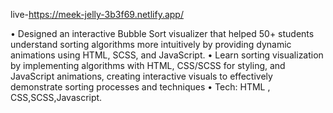 live-https://meek-jelly-3b3f69.netlify.app/

•	Designed an interactive Bubble Sort visualizer that helped 50+ students understand sorting algorithms more intuitively by providing dynamic animations using HTML, SCSS, and JavaScript.
•	Learn sorting visualization by implementing algorithms with HTML, CSS/SCSS for styling, and JavaScript animations, creating interactive visuals to effectively demonstrate sorting processes and techniques
•	Tech: HTML , CSS,SCSS,Javascript.
